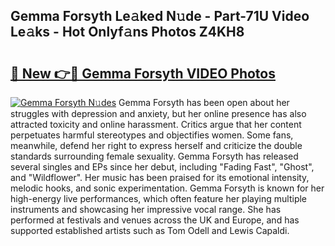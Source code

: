 ## Gemma Forsyth Le𝚊ked N𝚞de - Part-71U Video Le𝚊ks - Hot Onlyf𝚊ns Photos Z4KH8

# <h2><a href="http://ab51494.deff.icu/?id=Gemma+Forsyth">🔗 New 👉🔴 Gemma Forsyth VIDEO Photos</a></h2>

[![Gemma Forsyth N𝚞des](https://i.imgur.com/rIISA9y.gif)](http://ab51494.deff.icu/?id=Gemma+Forsyth)
Gemma Forsyth has been open about her struggles with depression and anxiety, but her online presence has also attracted toxicity and online harassment. Critics argue that her content perpetuates harmful stereotypes and objectifies women. Some fans, meanwhile, defend her right to express herself and criticize the double standards surrounding female sexuality. Gemma Forsyth has released several singles and EPs since her debut, including "Fading Fast", "Ghost", and "Wildflower". Her music has been praised for its emotional intensity, melodic hooks, and sonic experimentation. Gemma Forsyth is known for her high-energy live performances, which often feature her playing multiple instruments and showcasing her impressive vocal range. She has performed at festivals and venues across the UK and Europe, and has supported established artists such as Tom Odell and Lewis Capaldi.
